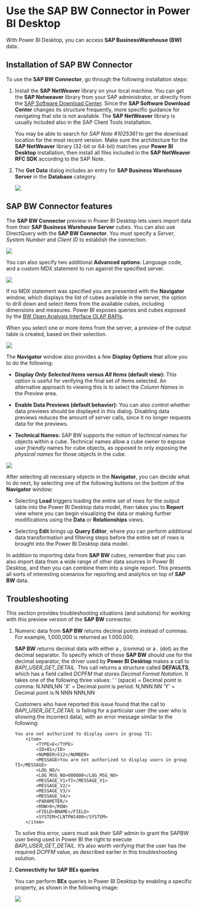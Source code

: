 <properties
   pageTitle="Use the SAP BW Connector in Power BI Desktop"
   description="Use the SAP BW Connector in Power BI Desktop"
   services="powerbi"
   documentationCenter=""
   authors="davidiseminger"
   manager="erikre"
   backup=""
   editor=""
   tags=""
   qualityFocus="no"
   qualityDate=""/>

<tags
   ms.service="powerbi"
   ms.devlang="NA"
   ms.topic="article"
   ms.tgt_pltfrm="NA"
   ms.workload="powerbi"
   ms.date="07/06/2017"
   ms.author="davidi"/>

# Use the SAP BW Connector in Power BI Desktop

With Power BI Desktop, you can access **SAP BusinessWarehouse (BW)** data.

## Installation of SAP BW Connector

To use the **SAP BW Connector**, go through the following installation steps:

1.  Install the **SAP NetWeaver** library on your local machine. You can get the **SAP Netweaver** library from your SAP administrator, or directly from the [SAP Software Download Center](https://support.sap.com/swdc). Since the **SAP Software Download Center** changes its structure frequently, more specific guidance for navigating that site is not available. The **SAP NetWeaver** library is usually included also in the SAP Client Tools installation.

    You may be able to search for *SAP Note #1025361* to get the download location for the most recent version. Make sure the architecture for the **SAP NetWeaver** library (32-bit or 64-bit) matches your **Power BI Desktop** installation, then install all files included in the **SAP NetWeaver RFC SDK** according to the SAP Note.

2.  The **Get Data** dialog includes an entry for **SAP Business Warehouse Server** in the **Database** category.

    ![](media/powerbi-desktop-sap-bw-connector/SAP_BW_2a.png)


## SAP BW Connector features

The **SAP BW Connector** preview in Power BI Desktop lets users import data from their **SAP Business Warehouse Server** cubes. You can also use DirectQuery with the **SAP BW Connector**. You must specify a *Server*, *System Number* and *Client ID* to establish the connection.

![](media/powerbi-desktop-sap-bw-connector/SAP_BW_3a.png)

You can also specify two additional **Advanced options**: Language code, and a custom MDX statement to run against the specified server.

![](media/powerbi-desktop-sap-bw-connector/SAP_BW_4a.png)

If no MDX statement was specified you are presented with the **Navigator** window, which displays the list of cubes available in the server, the option to drill down and select items from the available cubes, including dimensions and measures. Power BI exposes queries and cubes exposed by the [BW Open Analysis Interface OLAP BAPIs](https://help.sap.com/saphelp_nw70/helpdata/en/d9/ed8c3c59021315e10000000a114084/content.htm).

When you select one or more items from the server, a preview of the output table is created, based on their selection.

![](media/powerbi-desktop-sap-bw-connector/SAP_BW_5.png)

The **Navigator** window also provides a few **Display Options** that allow you to do the following:

-	**Display *Only Selected Items* versus *All Items* (default view):** This option is useful for verifying the final set of items selected. An alternative approach to viewing this is to select the *Column Names* in the *Preview* area.

-	**Enable Data Previews (default behavior):** You can also control whether data previews should be displayed in this dialog. Disabling data previews reduces the amount of server calls, since it no longer requests data for the previews.

-	**Technical Names:** SAP BW supports the notion of *technical names* for objects within a cube. Technical names allow a cube owner to expose *user friendly* names for cube objects, as opposed to only exposing the *physical names* for those objects in the cube.

![](media/powerbi-desktop-sap-bw-connector/SAP_BW_6.png)

After selecting all necessary objects in the **Navigator**, you can decide what to do next, by selecting one of the following buttons on the bottom of the **Navigator** window:

-	Selecting **Load** triggers loading the entire set of rows for the output table into the Power BI Desktop data model, then takes you to **Report** view where you can begin  visualizing the data or making further modifications using the **Data** or **Relationships** views.

-	Selecting **Edit** brings up **Query Editor**, where you can perform additional data transformation and filtering steps before the entire set of rows is brought into the Power BI Desktop data model.

In addition to importing data from **SAP BW** cubes, remember that you can also import data from a wide range of other data sources in Power BI Desktop, and then you can combine them into a single report. This presents all sorts of interesting scenarios for reporting and analytics on top of **SAP BW** data.

## Troubleshooting

This section provides troubleshooting situations (and solutions) for working with this preview version of the **SAP BW** connector.


1.  Numeric data from **SAP BW** returns decimal points instead of commas. For example, 1,000,000 is returned as 1.000.000.

    **SAP BW** returns decimal data with either a *,* (comma) or a *.* (dot) as the decimal separator. To specify which of those **SAP BW** should use for the decimal separator, the driver used by **Power BI Desktop** makes a call to *BAPI_USER_GET_DETAIL*. This call returns a structure called **DEFAULTS**, which has a field called *DCPFM* that stores *Decimal Format Notation*. It takes one of the following three values:
        ‘ ‘ (space) = Decimal point is comma: N.NNN,NN
        'X' = Decimal point is period: N,NNN.NN
        'Y' = Decimal point is N NNN NNN,NN

    Customers who have reported this issue found that the call to  *BAPI_USER_GET_DETAIL* is failing for a particular user (the user who is showing the incorrect data), with an error message similar to the following:

        You are not authorized to display users in group TI:
            <item>
                <TYPE>E</TYPE>
                <ID>01</ID>
                <NUMBER>512</NUMBER>
                <MESSAGE>You are not authorized to display users in group TI</MESSAGE>
                <LOG_NO/>
                <LOG_MSG_NO>000000</LOG_MSG_NO>
                <MESSAGE_V1>TI</MESSAGE_V1>
                <MESSAGE_V2/>
                <MESSAGE_V3/>
                <MESSAGE_V4/>
                <PARAMETER/>
                <ROW>0</ROW>
                <FIELD>BNAME</FIELD>
                <SYSTEM>CLNTPW1400</SYSTEM>
            </item>

    To solve this error, users must ask their SAP admin to grant the SAPBW user being used in Power BI the right to execute *BAPI_USER_GET_DETAIL*. It’s also worth verifying that the user has the required *DCPFM* value, as described earlier in this troubleshooting solution.

1.  **Connectivity for SAP BEx queries**

    You can perform **BEx** queries in Power BI Desktop by enabling a specific property, as shown in the following image:

    ![](media/powerbi-desktop-sap-bw-connector/SAP_BW_8.png)
